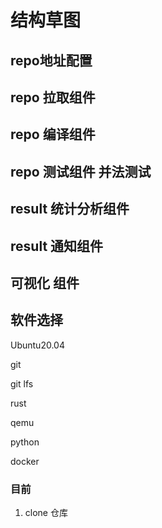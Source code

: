 # 结构草图


## repo地址配置

## repo 拉取组件

## repo 编译组件

## repo 测试组件         并法测试

## result 统计分析组件

## result 通知组件

## 可视化 组件


## 软件选择

Ubuntu20.04

git

git lfs

rust

qemu

python

docker


### 目前 

1. clone 仓库